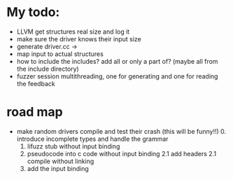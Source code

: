 # My todo:

- LLVM get structures real size and log it
- make sure the driver knows their input size
- generate driver.cc -> 
- map input to actual structures 
- how to include the includes? add all or only a part of? (maybe all from the include directory)
- fuzzer session multithreading, one for generating and one for reading the feedback

# road map

- make random drivers compile and test their crash (this will be funny!!)
    0. introduce incomplete types and handle the grammar
    1. lifuzz stub without input binding
    2. pseudocode into c code without input binding
    2.1 add headers
    2.1 compile without linking
    3. add the input binding